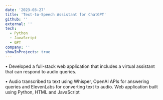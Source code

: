 ```yaml
---
date: '2023-03-27'
title: 'Text-to-Speech Assistant for ChatGPT'
github: ''
external: ''
tech:
  - Python
  - JavaScript
  - GPT
company: ''
showInProjects: true
---
```


• Developed a full-stack web application that includes a virtual assistant that can respond to audio queries.

• Audio transcribed to text using Whisper, OpenAI APIs for answering queries and ElevenLabs for converting text to
audio. Web application built using Python, HTML and JavaScript
